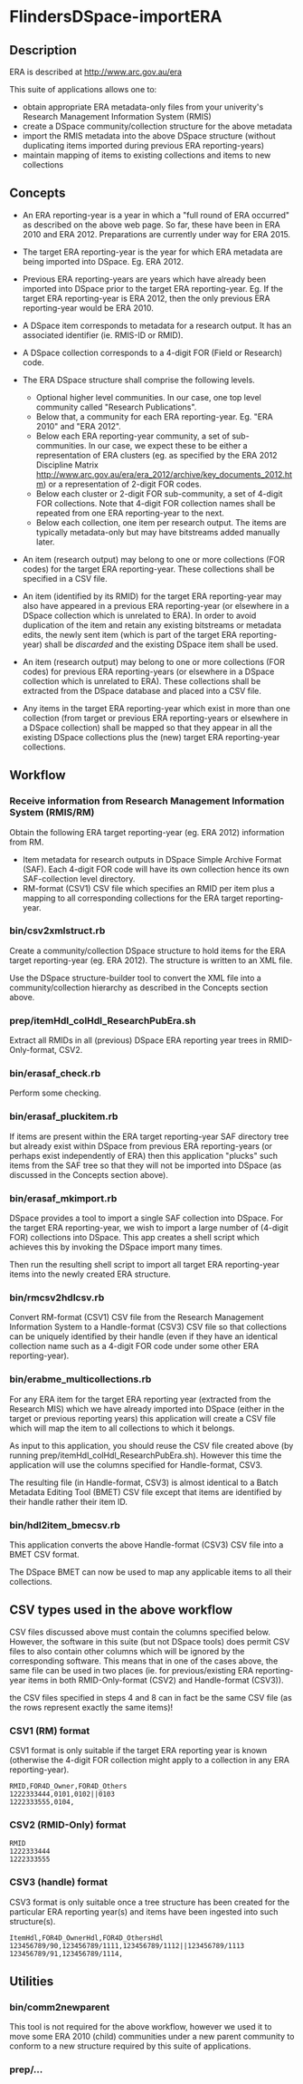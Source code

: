 FlindersDSpace-importERA
========================

## Description
ERA is described at http://www.arc.gov.au/era

This suite of applications allows one to:
- obtain appropriate ERA metadata-only files from your univerity's
  Research Management Information System (RMIS)
- create a DSpace community/collection structure for the above metadata
- import the RMIS metadata into the above DSpace structure (without
  duplicating items imported during previous ERA reporting-years)
- maintain mapping of items to existing collections and items to
  new collections

## Concepts
- An ERA reporting-year is a year in which a "full round of ERA occurred"
  as described on the above web page. So far, these have been in ERA 2010
  and ERA 2012. Preparations are currently under way for ERA 2015.

- The target ERA reporting-year is the year for which ERA metadata are
  being imported into DSpace. Eg. ERA 2012.

- Previous ERA reporting-years are years which have already been imported
  into DSpace prior to the target ERA reporting-year. Eg. If the target
  ERA reporting-year is ERA 2012, then the only previous ERA reporting-year
  would be ERA 2010.

- A DSpace item corresponds to metadata for a research output. It has an
  associated identifier (ie. RMIS-ID or RMID).

- A DSpace collection corresponds to a 4-digit FOR (Field or Research) code.

- The ERA DSpace structure shall comprise the following levels.
  * Optional higher level communities. In our case, one top level community
    called "Research Publications".
  * Below that, a community for each ERA reporting-year. Eg. "ERA 2010" and
    "ERA 2012".
  * Below each ERA reporting-year community, a set of sub-communities. In
    our case, we expect these to be either a representation of ERA clusters
    (eg. as specified by the ERA 2012 Discipline Matrix
    http://www.arc.gov.au/era/era_2012/archive/key_documents_2012.htm) or
    a representation of 2-digit FOR codes.
  * Below each cluster or 2-digit FOR sub-community, a set of 4-digit FOR
    collections. Note that 4-digit FOR collection names shall be repeated
    from one ERA reporting-year to the next.
  * Below each collection, one item per research output. The items are
    typically metadata-only but may have bitstreams added manually later.

- An item (research output) may belong to one or more collections (FOR codes)
  for the target ERA reporting-year. These collections shall be specified in
  a CSV file.

- An item (identified by its RMID) for the target ERA reporting-year may
  also have appeared in a previous ERA reporting-year (or elsewhere in a
  DSpace collection which is unrelated to ERA). In order to avoid
  duplication of the item and retain any existing bitstreams or metadata
  edits, the newly sent item (which is part of the target ERA reporting-year)
  shall be *discarded* and the existing DSpace item shall be used.

- An item (research output) may belong to one or more collections (FOR codes)
  for previous ERA reporting-years (or elsewhere in a DSpace collection which
  is unrelated to ERA). These collections shall be extracted from the DSpace
  database and placed into a CSV file.

- Any items in the target ERA reporting-year which exist in more than one
  collection (from target or previous ERA reporting-years or elsewhere in
  a DSpace collection) shall be mapped so that they appear in all the
  existing DSpace collections plus the (new) target ERA reporting-year
  collections.


## Workflow

### Receive information from Research Management Information System (RMIS/RM)
Obtain the following ERA target reporting-year (eg. ERA 2012) information
from RM.
- Item metadata for research outputs in DSpace Simple Archive Format (SAF).
  Each 4-digit FOR code will have its own collection hence its own
  SAF-collection level directory.
- RM-format (CSV1) CSV file which specifies an RMID per item plus a
  mapping to all corresponding collections for the ERA target reporting-year.

### bin/csv2xmlstruct.rb
Create a community/collection DSpace structure to hold items for the ERA
target reporting-year (eg. ERA 2012). The structure is written to an XML
file.

Use the DSpace structure-builder tool to convert the XML file into a
community/collection hierarchy as described in the Concepts section
above.

### prep/itemHdl_colHdl_ResearchPubEra.sh
Extract all RMIDs in all (previous) DSpace ERA reporting year trees in
RMID-Only-format, CSV2.

### bin/erasaf_check.rb
Perform some checking.

### bin/erasaf_pluckitem.rb
If items are present within the ERA target reporting-year SAF directory tree
but already exist within DSpace from previous ERA reporting-years (or
perhaps exist independently of ERA) then this application "plucks" such
items from the SAF tree so that they will not be imported into DSpace
(as discussed in the Concepts section above).

### bin/erasaf_mkimport.rb
DSpace provides a tool to import a single SAF collection into DSpace.
For the target ERA reporting-year, we wish to import a large number of
(4-digit FOR) collections into DSpace. This app creates a shell script
which achieves this by invoking the DSpace import many times.

Then run the resulting shell script to import all target ERA reporting-year
items into the newly created ERA structure.

### bin/rmcsv2hdlcsv.rb
Convert RM-format (CSV1) CSV file from the Research Management Information
System to a Handle-format (CSV3) CSV file so that collections can be
uniquely identified by their handle (even if they have an identical
collection name such as a 4-digit FOR code under some other ERA
reporting-year).

### bin/erabme_multicollections.rb
For any ERA item for the target ERA reporting year (extracted from the
Research MIS) which we have already imported into DSpace (either in the
target or previous reporting years) this application will create a CSV
file which will map the item to all collections to which it belongs.

As input to this application, you should reuse the CSV file created
above (by running prep/itemHdl_colHdl_ResearchPubEra.sh). However this
time the application will use the columns specified for Handle-format,
CSV3.

The resulting file (in Handle-format, CSV3) is almost identical to a
Batch Metadata Editing Tool (BMET) CSV file except that items are
identified by their handle rather their item ID.

### bin/hdl2item_bmecsv.rb
This application converts the above Handle-format (CSV3) CSV file into
a BMET CSV format.

The DSpace BMET can now be used to map any applicable items to all
their collections.

## CSV types used in the above workflow
CSV files discussed above must contain the columns specified below.
However, the software in this suite (but not DSpace tools) does permit
CSV files to also contain other columns which will be ignored by the
corresponding software. This means that in one of the cases above, the
same file can be used in two places (ie. for previous/existing ERA
reporting-year items in both RMID-Only-format (CSV2) and Handle-format (CSV3)).

the CSV files specified in steps 4 and 8 can in fact be the same CSV file (as the rows represent exactly the same items)!

### CSV1 (RM) format
CSV1 format is only suitable if the target ERA reporting year is
known (otherwise the 4-digit FOR collection might apply to a
collection in any ERA reporting-year).
```
RMID,FOR4D_Owner,FOR4D_Others
1222333444,0101,0102||0103
1222333555,0104,
```

### CSV2 (RMID-Only) format
```
RMID
1222333444
1222333555
```

### CSV3 (handle) format
CSV3 format is only suitable once a tree structure has been created
for the particular ERA reporting year(s) and items have been ingested
into such structure(s).
```
ItemHdl,FOR4D_OwnerHdl,FOR4D_OthersHdl
123456789/90,123456789/1111,123456789/1112||123456789/1113
123456789/91,123456789/1114,
```

## Utilities

### bin/comm2newparent
This tool is not required for the above workflow, however we used it to
move some ERA 2010 (child) communities under a new parent community to
conform to a new structure required by this suite of applications.

### prep/...

